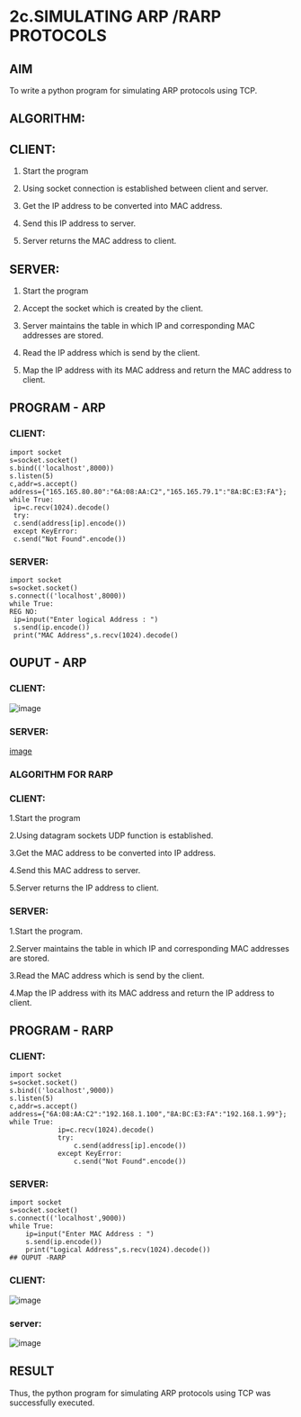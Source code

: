 # 2c.SIMULATING ARP /RARP PROTOCOLS
## AIM
To write a python program for simulating ARP protocols using TCP.
## ALGORITHM:
## CLIENT:
1. Start the program

2. Using socket connection is established between client and server.

3. Get the IP address to be converted into MAC address.

4. Send this IP address to server.

5. Server returns the MAC address to client.
## SERVER:
1. Start the program

2. Accept the socket which is created by the client.

3. Server maintains the table in which IP and corresponding MAC addresses are
stored.

4. Read the IP address which is send by the client.

5. Map the IP address with its MAC address and return the MAC address to client.
## PROGRAM - ARP
### CLIENT:
```
import socket
s=socket.socket()
s.bind(('localhost',8000))
s.listen(5)
c,addr=s.accept()
address={"165.165.80.80":"6A:08:AA:C2","165.165.79.1":"8A:BC:E3:FA"};
while True:
 ip=c.recv(1024).decode()
 try:
 c.send(address[ip].encode())
 except KeyError:
 c.send("Not Found".encode())
```
### SERVER:
```
import socket
s=socket.socket()
s.connect(('localhost',8000))
while True:
REG NO:
 ip=input("Enter logical Address : ")
 s.send(ip.encode())
 print("MAC Address",s.recv(1024).decode()
```
## OUPUT - ARP
### CLIENT:
![image](https://github.com/23004205/2c.ARP_RARP_PROTOCOLS/assets/138971114/3e9c0cfe-9279-433b-946b-0842fd4691cc)
### SERVER:
[image](https://github.com/23004205/2c.ARP_RARP_PROTOCOLS/assets/138971114/06b92f01-6fc9-43e6-9e0a-5520713a223d)
### ALGORITHM FOR RARP
### CLIENT:
1.Start the program

2.Using datagram sockets UDP function is established.

3.Get the MAC address to be converted into IP address.

4.Send this MAC address to server.

5.Server returns the IP address to client.
### SERVER:
1.Start the program.

2.Server maintains the table in which IP and corresponding MAC addresses are stored.

3.Read the MAC address which is send by the client.

4.Map the IP address with its MAC address and return the IP address to client.
## PROGRAM - RARP
### CLIENT:
```
import socket 
s=socket.socket() 
s.bind(('localhost',9000)) 
s.listen(5) 
c,addr=s.accept() 
address={"6A:08:AA:C2":"192.168.1.100","8A:BC:E3:FA":"192.168.1.99"}; 
while True: 
            ip=c.recv(1024).decode() 
            try: 
                c.send(address[ip].encode()) 
            except KeyError: 
                c.send("Not Found".encode())
```
### SERVER:
```
import socket 
s=socket.socket() 
s.connect(('localhost',9000)) 
while True: 
    ip=input("Enter MAC Address : ") 
    s.send(ip.encode()) 
    print("Logical Address",s.recv(1024).decode())
## OUPUT -RARP
```
### CLIENT:
![image](https://github.com/23004205/2c.ARP_RARP_PROTOCOLS/assets/138971114/0e4fcb09-8f99-492d-9ac8-71b15c8b1123)


### server:
![image](https://github.com/23004205/2c.ARP_RARP_PROTOCOLS/assets/138971114/6402868c-2a27-4658-ba41-da9396c8b5f2)


## RESULT
Thus, the python program for simulating ARP protocols using TCP was successfully 
executed.
